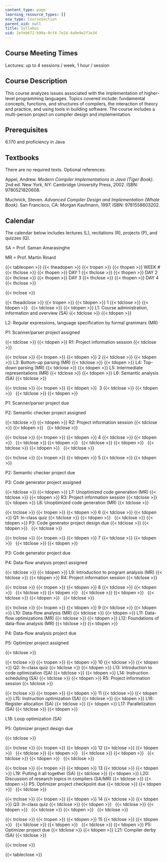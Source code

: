 ```yaml
---
content_type: page
learning_resource_types: []
ocw_type: CourseSection
parent_uid: null
title: Syllabus
uid: 2efeb672-b99a-9cf4-7e24-4a9e9e2f3e34
---
```


Course Meeting Times
--------------------

Lectures: up to 4 sessions / week, 1 hour / session

Course Description
------------------

This course analyzes issues associated with the implementation of higher-level programming languages. Topics covered include: fundamental concepts, functions, and structures of compilers, the interaction of theory and practice, and using tools in building software. The course includes a multi-person project on compiler design and implementation.

Prerequisites
-------------

6.170 and proficiency in Java

Textbooks
---------

There are no required texts. Optional references:

Appel, Andrew. _Modern Compiler Implementations in Java (Tiger Book)_. 2nd ed. New York, NY: Cambridge University Press, 2002. ISBN: 9780521820608.

Muchnick, Steven. _Advanced Compiler Design and Implementation (Whale Book)_. San Francisco, CA: Morgan Kaufmann, 1997. ISBN: 9781558603202.

Calendar
--------

The calendar below includes lectures (L), recitations (R), projects (P), and quizzes (Q).

SA = Prof. Saman Amarasinghe

MR = Prof. Martin Rinard

{{< tableopen >}}
{{< theadopen >}}
{{< tropen >}}
{{< thopen >}}
WEEK #
{{< thclose >}}
{{< thopen >}}
DAY 1
{{< thclose >}}
{{< thopen >}}
DAY 2
{{< thclose >}}
{{< thopen >}}
DAY 3
{{< thclose >}}
{{< thopen >}}
DAY 4
{{< thclose >}}

{{< trclose >}}

{{< theadclose >}}
{{< tropen >}}
{{< tdopen >}}
1
{{< tdclose >}}
{{< tdopen >}}
 
{{< tdclose >}}
{{< tdopen >}}
L1: Course administration, information and overview (SA)
{{< tdclose >}}
{{< tdopen >}}


L2: Regular expressions, language specification by formal grammars (MR)

P1: Scanner/parser project assigned


{{< tdclose >}}
{{< tdopen >}}
R1: Project information session
{{< tdclose >}}

{{< trclose >}}
{{< tropen >}}
{{< tdopen >}}
2
{{< tdclose >}}
{{< tdopen >}}
L3: Bottom-up parsing (MR)
{{< tdclose >}}
{{< tdopen >}}
L4: Top-down parsing (MR)
{{< tdclose >}}
{{< tdopen >}}
L5: Intermediate representations (MR)
{{< tdclose >}}
{{< tdopen >}}
L6: Semantic analysis (SA)
{{< tdclose >}}

{{< trclose >}}
{{< tropen >}}
{{< tdopen >}}
 3
{{< tdclose >}}
{{< tdopen >}}
 
{{< tdclose >}}
{{< tdopen >}}


P1: Scanner/parser project due

P2: Semantic checker project assigned


{{< tdclose >}}
{{< tdopen >}}
R2: Project information session
{{< tdclose >}}
{{< tdopen >}}
 
{{< tdclose >}}

{{< trclose >}}
{{< tropen >}}
{{< tdopen >}}
4
{{< tdclose >}}
{{< tdopen >}}
 
{{< tdclose >}}
{{< tdopen >}}
 
{{< tdclose >}}
{{< tdopen >}}
 
{{< tdclose >}}
{{< tdopen >}}
 
{{< tdclose >}}

{{< trclose >}}
{{< tropen >}}
{{< tdopen >}}
5
{{< tdclose >}}
{{< tdopen >}}


P2: Semantic checker project due

P3: Code generator project assigned


{{< tdclose >}}
{{< tdopen >}}
L7: Unoptimized code generation (MR)
{{< tdclose >}}
{{< tdopen >}}
R3: Project information session
{{< tdclose >}}
{{< tdopen >}}
L8: Unoptimized code generation (MR)
{{< tdclose >}}

{{< trclose >}}
{{< tropen >}}
{{< tdopen >}}
6
{{< tdclose >}}
{{< tdopen >}}
Q1: In-class quiz
{{< tdclose >}}
{{< tdopen >}}
 
{{< tdclose >}}
{{< tdopen >}}
P3: Code generator project design due
{{< tdclose >}}
{{< tdopen >}}
 
{{< tdclose >}}

{{< trclose >}}
{{< tropen >}}
{{< tdopen >}}
7
{{< tdclose >}}
{{< tdopen >}}
 
{{< tdclose >}}
{{< tdopen >}}


P3: Code generator project due

P4: Data-flow analysis project assigned


{{< tdclose >}}
{{< tdopen >}}
L9: Introduction to program analysis (MR)
{{< tdclose >}}
{{< tdopen >}}
R4: Project information session
{{< tdclose >}}

{{< trclose >}}
{{< tropen >}}
{{< tdopen >}}
8
{{< tdclose >}}
{{< tdopen >}}
 
{{< tdclose >}}
{{< tdopen >}}
 
{{< tdclose >}}
{{< tdopen >}}
 
{{< tdclose >}}
{{< tdopen >}}
 
{{< tdclose >}}

{{< trclose >}}
{{< tropen >}}
{{< tdopen >}}
9
{{< tdclose >}}
{{< tdopen >}}
L10: Data-flow analysis (MR)
{{< tdclose >}}
{{< tdopen >}}
L11: Data-flow optimizations (MR)
{{< tdclose >}}
{{< tdopen >}}
L12: Foundations of data-flow analysis (MR)
{{< tdclose >}}
{{< tdopen >}}


P4: Data-flow analysis project due

P5: Optimizer project assigned


{{< tdclose >}}

{{< trclose >}}
{{< tropen >}}
{{< tdopen >}}
10
{{< tdclose >}}
{{< tdopen >}}
Q2: In-class quiz
{{< tdclose >}}
{{< tdopen >}}
L13: Introduction to code optimization (SA)
{{< tdclose >}}
{{< tdopen >}}
L14: Instruction scheduling (SA)
{{< tdclose >}}
{{< tdopen >}}
R5: Project information session
{{< tdclose >}}

{{< trclose >}}
{{< tropen >}}
{{< tdopen >}}
11
{{< tdclose >}}
{{< tdopen >}}
L15: Instruction optimization (SA)
{{< tdclose >}}
{{< tdopen >}}
L16: Register allocation (SA)
{{< tdclose >}}
{{< tdopen >}}
L17: Parallelization (SA)
{{< tdclose >}}
{{< tdopen >}}


L18: Loop optimization (SA)

P5: Optimizer project design due


{{< tdclose >}}

{{< trclose >}}
{{< tropen >}}
{{< tdopen >}}
12
{{< tdclose >}}
{{< tdopen >}}
 
{{< tdclose >}}
{{< tdopen >}}
 
{{< tdclose >}}
{{< tdopen >}}
 
{{< tdclose >}}
{{< tdopen >}}
 
{{< tdclose >}}

{{< trclose >}}
{{< tropen >}}
{{< tdopen >}}
13
{{< tdclose >}}
{{< tdopen >}}
L19: Putting it all together (SA)
{{< tdclose >}}
{{< tdopen >}}
L20: Discussion of research topics in compilers (SA/MR)
{{< tdclose >}}
{{< tdopen >}}
P5: Optimizer project checkpoint due
{{< tdclose >}}
{{< tdopen >}}
 
{{< tdclose >}}

{{< trclose >}}
{{< tropen >}}
{{< tdopen >}}
14
{{< tdclose >}}
{{< tdopen >}}
Q3: In-class quiz
{{< tdclose >}}
{{< tdopen >}}
 
{{< tdclose >}}
{{< tdopen >}}
 
{{< tdclose >}}
{{< tdopen >}}
 
{{< tdclose >}}

{{< trclose >}}
{{< tropen >}}
{{< tdopen >}}
15
{{< tdclose >}}
{{< tdopen >}}
 
{{< tdclose >}}
{{< tdopen >}}
 
{{< tdclose >}}
{{< tdopen >}}
P5: Optimizer project due
{{< tdclose >}}
{{< tdopen >}}
L21: Compiler derby (SA)
{{< tdclose >}}

{{< trclose >}}

{{< tableclose >}}